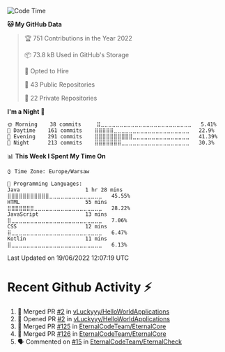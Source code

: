 <!--START_SECTION:waka-->
![Code Time](http://img.shields.io/badge/Code%20Time-257%20hrs%2021%20mins-blue)

**🐱 My GitHub Data** 

> 🏆 751 Contributions in the Year 2022
 > 
> 📦 73.8 kB Used in GitHub's Storage 
 > 
> 💼 Opted to Hire
 > 
> 📜 43 Public Repositories 
 > 
> 🔑 22 Private Repositories  
 > 
**I'm a Night 🦉** 

```text
🌞 Morning    38 commits     ⣿⣀⣀⣀⣀⣀⣀⣀⣀⣀⣀⣀⣀⣀⣀⣀⣀⣀⣀⣀⣀⣀⣀⣀⣀   5.41% 
🌆 Daytime    161 commits    ⣿⣿⣿⣿⣿⣀⣀⣀⣀⣀⣀⣀⣀⣀⣀⣀⣀⣀⣀⣀⣀⣀⣀⣀⣀   22.9% 
🌃 Evening    291 commits    ⣿⣿⣿⣿⣿⣿⣿⣿⣿⣿⣀⣀⣀⣀⣀⣀⣀⣀⣀⣀⣀⣀⣀⣀⣀   41.39% 
🌙 Night      213 commits    ⣿⣿⣿⣿⣿⣿⣿⣀⣀⣀⣀⣀⣀⣀⣀⣀⣀⣀⣀⣀⣀⣀⣀⣀⣀   30.3%

```


📊 **This Week I Spent My Time On** 

```text
⌚︎ Time Zone: Europe/Warsaw

💬 Programming Languages: 
Java                     1 hr 28 mins        ⣿⣿⣿⣿⣿⣿⣿⣿⣿⣿⣿⣀⣀⣀⣀⣀⣀⣀⣀⣀⣀⣀⣀⣀⣀   45.55% 
HTML                     55 mins             ⣿⣿⣿⣿⣿⣿⣿⣀⣀⣀⣀⣀⣀⣀⣀⣀⣀⣀⣀⣀⣀⣀⣀⣀⣀   28.22% 
JavaScript               13 mins             ⣿⣀⣀⣀⣀⣀⣀⣀⣀⣀⣀⣀⣀⣀⣀⣀⣀⣀⣀⣀⣀⣀⣀⣀⣀   7.06% 
CSS                      12 mins             ⣿⣀⣀⣀⣀⣀⣀⣀⣀⣀⣀⣀⣀⣀⣀⣀⣀⣀⣀⣀⣀⣀⣀⣀⣀   6.47% 
Kotlin                   11 mins             ⣿⣀⣀⣀⣀⣀⣀⣀⣀⣀⣀⣀⣀⣀⣀⣀⣀⣀⣀⣀⣀⣀⣀⣀⣀   6.13%

```


 Last Updated on 19/06/2022 12:07:19 UTC
<!--END_SECTION:waka-->

# Recent Github Activity ⚡
<!--START_SECTION:activity-->
1. 🎉 Merged PR [#2](https://github.com/vLuckyyy/HelloWorldApplications/pull/2) in [vLuckyyy/HelloWorldApplications](https://github.com/vLuckyyy/HelloWorldApplications)
2. 💪 Opened PR [#2](https://github.com/vLuckyyy/HelloWorldApplications/pull/2) in [vLuckyyy/HelloWorldApplications](https://github.com/vLuckyyy/HelloWorldApplications)
3. 🎉 Merged PR [#125](https://github.com/EternalCodeTeam/EternalCore/pull/125) in [EternalCodeTeam/EternalCore](https://github.com/EternalCodeTeam/EternalCore)
4. 🎉 Merged PR [#126](https://github.com/EternalCodeTeam/EternalCore/pull/126) in [EternalCodeTeam/EternalCore](https://github.com/EternalCodeTeam/EternalCore)
5. 🗣 Commented on [#15](https://github.com/EternalCodeTeam/EternalCheck/issues/15) in [EternalCodeTeam/EternalCheck](https://github.com/EternalCodeTeam/EternalCheck)
<!--END_SECTION:activity-->
